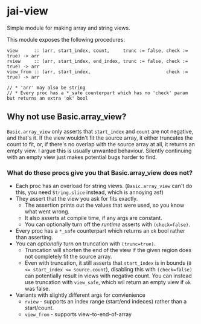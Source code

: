 # jai-view
Simple module for making array and string views.

This module exposes the following procedures:

```odin
view      :: (arr, start_index, count,     trunc := false, check := true) -> arr
rview     :: (arr, start_index, end_index, trunc := false, check := true) -> arr
view_from :: (arr, start_index,                            check := true) -> arr

// * 'arr' may also be string
// * Every proc has a *_safe counterpart which has no 'check' param but returns an extra 'ok' bool
```

## Why not use Basic.array_view?
`Basic.array_view` only asserts that `start_index` and `count` are not negative, and that's it. If
the view wouldn't fit the source array, it either truncates the count to fit, or, if there's no
overlap with the source array at all, it returns an empty view. I argue this is usually unwanted
behaviour. Silently continuing with an empty view just makes potential bugs harder to find.

### What do these procs give you that Basic.array_view does not?
- Each proc has an overload for string views. (`Basic.array_view` can't do this, you need
  `String.slice` instead, which is annoying asf)
- They assert that the view you ask for fits exactly.
  - The assertion prints out the values that were used, so you know what went wrong.
  - It also asserts at compile time, if any args are constant.
  - You can optionally turn off the *runtime* asserts with `(check=false)`.
- Every proc has a `*_safe` counterpart which returns an `ok` bool rather than asserting.
- You can *optionally* turn on truncation with `(trunc=true)`.
  - Truncation will shorten the end of the view if the given region does not completely fit the
    source array.
  - Even with truncation, it still asserts that `start_index` is in bounds (`0 <= start_index <=
    source.count`), disabling this with `(check=false)` can potentially result in views with
    negative count. You can instead use truncation with `view_safe`, which wil return an empty
    view if `ok` was false.
- Variants with slightly different args for convienience
  - `rview`     - supports an index range (start/end indeces) rather than a start/count.
  - `view_from` - supports view-to-end-of-array

